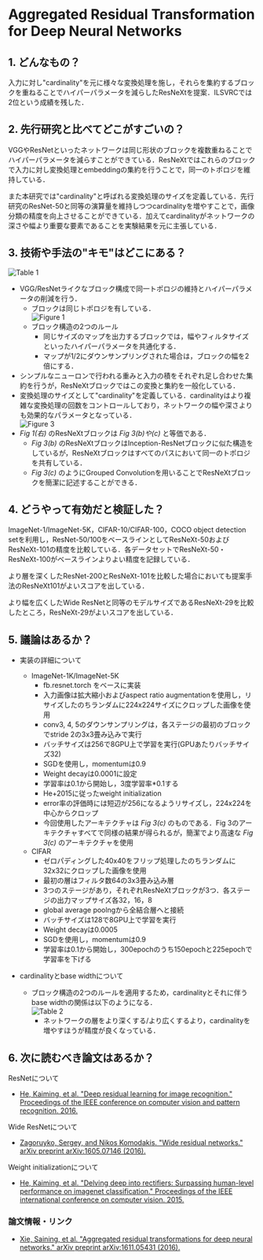 # Aggregated Residual Transformation for Deep Neural Networks

## 1. どんなもの？

入力に対し"cardinality"を元に様々な変換処理を施し，それらを集約するブロックを重ねることでハイパーパラメータを減らしたResNeXtを提案．ILSVRCでは2位という成績を残した．

## 2. 先行研究と比べてどこがすごいの？

VGGやResNetといったネットワークは同じ形状のブロックを複数重ねることでハイパーパラメータを減らすことができている．ResNeXtではこれらのブロックで入力に対し変換処理とembeddingの集約を行うことで，同一のトポロジを維持している．



また本研究では"cardinality"と呼ばれる変換処理のサイズを定義している．先行研究のResNet-50と同等の演算量を維持しつつcardinalityを増やすことで，画像分類の精度を向上させることができている．加えてcardinalityがネットワークの深さや幅より重要な要素であることを実験結果を元に主張している．

## 3. 技術や手法の"キモ"はどこにある？

![Table 1](https://raw.githubusercontent.com/shunk031/paper-survey/master/images/Aggregated_Residual_Transformations_for_Deep_Neural_Networks/table1.png)

* VGG/ResNetライクなブロック構成で同一トポロジの維持とハイパーパラメータの削減を行う．
  * ブロックは同じトポロジを有している．  
	![Figure 1](https://raw.githubusercontent.com/shunk031/paper-survey/master/images/Aggregated_Residual_Transformations_for_Deep_Neural_Networks/figure1.png)
  * ブロック構造の2つのルール
	* 同じサイズのマップを出力するブロックでは，幅やフィルタサイズといったハイパーパラメータを共通化する．
	* マップが1/2にダウンサンプリングされた場合は，ブロックの幅を2倍にする．
* シンプルなニューロンで行われる重みと入力の積をそれぞれ足し合わせた集約を行うが，ResNeXtブロックではこの変換と集約を一般化している．
* 変換処理のサイズとして"cardinality"を定義している．cardinalityはより複雑な変換処理の回数をコントロールしており，ネットワークの幅や深さよりも効果的なパラメータとなっている．  
![Figure 3](https://raw.githubusercontent.com/shunk031/paper-survey/master/images/Aggregated_Residual_Transformations_for_Deep_Neural_Networks/figure3.png)
* *Fig 1(右)* のResNeXtブロックは *Fig 3(b)や(c)* と等価である．
  * *Fig 3(b)* のResNeXtブロックはInception-ResNetブロックに似た構造をしているが，ResNeXtブロックはすべてのパスにおいて同一のトポロジを共有している．
  * *Fig 3(c)* のようにGrouped Convolutionを用いることでResNeXtブロックを簡潔に記述することができる．
  
## 4. どうやって有効だと検証した？

ImageNet-1/ImageNet-5K，CIFAR-10/CIFAR-100，COCO object detection setを利用し，ResNet-50/100をベースラインとしてResNeXt-50およびResNeXt-101の精度を比較している．各データセットでResNeXt-50・ResNeXt-100がベースラインよりよい精度を記録している．

より層を深くしたResNet-200とResNeXt-101を比較した場合においても提案手法のResNeXt101がよいスコアを出している．

より幅を広くしたWide ResNetと同等のモデルサイズであるResNeXt-29を比較したところ，ResNeXt-29がよいスコアを出している．

## 5. 議論はあるか？

* 実装の詳細について
  * ImageNet-1K/ImageNet-5K
	* fb.resnet.torch をベースに実装
	* 入力画像は拡大縮小およびaspect ratio augmentationを使用し，リサイズしたのちランダムに224x224サイズにクロップした画像を使用
	* conv3, 4, 5のダウンサンプリングは，各ステージの最初のブロックでstride 2の3x3畳み込みで実行
	* バッチサイズは256で8GPU上で学習を実行(GPUあたりバッチサイズ32)
	* SGDを使用し，momentumは0.9
	* Weight decayは0.0001に設定
	* 学習率は0.1から開始し，3度学習率*0.1する
	* He+2015に従ったweight initialization
	* error率の評価時には短辺が256になるようリサイズし，224x224を中心からクロップ
	* 今回使用したアーキテクチャは *Fig 3(c)* のものである．Fig 3のアーキテクチャすべてで同様の結果が得られるが，簡潔でより高速な *Fig 3(c)* のアーキテクチャを使用
  * CIFAR
	* ゼロパディングした40x40をフリップ処理したのちランダムに32x32にクロップした画像を使用
	* 最初の層はフィルタ数64の3x3畳み込み層
	* 3つのステージがあり，それぞれResNeXtブロックが3つ．各ステージの出力マップサイズ各32，16，8
	* global average poolngから全結合層へと接続
	* バッチサイズは128で8GPU上で学習を実行
	* Weight decayは0.0005
	* SGDを使用し，momentumは0.9
	* 学習率は0.1から開始し，300epochのうち150epochと225epochで学習率を下げる
	
* cardinalityとbase widthについて
  * ブロック構造の2つのルールを適用するため，cardinalityとそれに伴うbase widthの関係は以下のようになる．  
	![Table 2](https://raw.githubusercontent.com/shunk031/paper-survey/master/images/Aggregated_Residual_Transformations_for_Deep_Neural_Networks/table2.png)
	* ネットワークの層をより深くする/より広くするより，cardinalityを増やすほうが精度が良くなっている．
	
## 6. 次に読むべき論文はあるか？

ResNetについて
* [He, Kaiming, et al. "Deep residual learning for image recognition." Proceedings of the IEEE conference on computer vision and pattern recognition. 2016.](http://www.cv-foundation.org/openaccess/content_cvpr_2016/html/He_Deep_Residual_Learning_CVPR_2016_paper.html)

Wide ResNetについて
* [Zagoruyko, Sergey, and Nikos Komodakis. "Wide residual networks." arXiv preprint arXiv:1605.07146 (2016).](https://arxiv.org/abs/1605.07146)

Weight initializationについて
* [He, Kaiming, et al. "Delving deep into rectifiers: Surpassing human-level performance on imagenet classification." Proceedings of the IEEE international conference on computer vision. 2015.](http://www.cv-foundation.org/openaccess/content_iccv_2015/html/He_Delving_Deep_into_ICCV_2015_paper.html)

### 論文情報・リンク

* [Xie, Saining, et al. "Aggregated residual transformations for deep neural networks." arXiv preprint arXiv:1611.05431 (2016).](https://arxiv.org/pdf/1611.05431)
